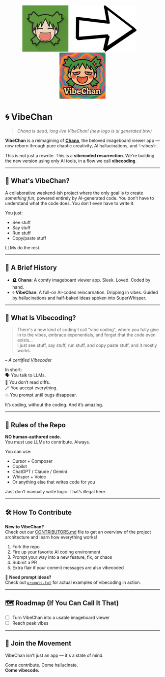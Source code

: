 <p align="center">
  <img src="assets/promo/chana.png" alt="Old Chana Logo" height="150"/>
  <img src="assets/promo/arrow.png" alt="Arrow" height="150" style="margin: 0 20px;"/>
  <img src="assets/promo/vibechan.png" alt="VibeChan Banner" height="150"/>
</p>

# 🌀 VibeChan

> _Chana is dead, long live VibeChan!_ _(new logo is ai generated btw)_

**VibeChan** is a reimagining of [**Chana**](https://apkpure.com/chana-superior-4chan-reader/com.basedorg.chana), the beloved imageboard viewer app — now reborn through pure chaotic creativity, AI hallucinations, and ✨vibes✨.

This is not just a rewrite. This is a **vibecoded resurrection**. We're building the new version using only AI tools, in a flow we call **vibecoding**.

---

## 🌈 What's VibeChan?

A collaborative weekend-ish project where the only goal is to create *something fun*, powered entirely by AI-generated code. You don’t have to understand what the code does. You don’t even have to write it.

You just:
- See stuff  
- Say stuff  
- Run stuff  
- Copy/paste stuff  

LLMs do the rest.

---

## 📖 A Brief History

- 🪦 **Chana**: A comfy imageboard viewer app. Sleek. Loved. Coded by hand.  
- 🌀 **VibeChan**: A full-on AI-coded reincarnation. Dripping in vibes. Guided by hallucinations and half-baked ideas spoken into SuperWhisper.

---

## 🧠 What Is Vibecoding?

> There's a new kind of coding I call "vibe coding", where you fully give in to the vibes, embrace exponentials, and forget that the code even exists...  
> I just see stuff, say stuff, run stuff, and copy paste stuff, and it mostly works.

– *A certified Vibecoder*

In short:  
🗣️ You talk to LLMs.  
🧠 You don’t read diffs.  
🪄 You accept everything.  
💥 You prompt until bugs disappear.

It’s coding, without the coding. And it’s amazing.

---

## 🚫 Rules of the Repo

**NO human-authored code.**  
You must use LLMs to contribute. Always.

You can use:
- Cursor + Composer  
- Copilot  
- ChatGPT / Claude / Gemini  
- Whisper + Voice  
- Or anything else that writes code for you  

Just don't manually write logic. That’s illegal here.

---

## 🛠️ How To Contribute

**New to VibeChan?**  
Check out our [CONTRIBUTORS.md](CONTRIBUTORS.md) file to get an overview of the project architecture and learn how everything works!

1. Fork the repo  
2. Fire up your favorite AI coding environment  
3. Prompt your way into a new feature, fix, or chaos  
4. Submit a PR  
5. Extra flair if your commit messages are also vibecoded

📝 **Need prompt ideas?**  
Check out [`prompts.txt`](prompts.txt) for actual examples of vibecoding in action.

---

## 🗺️ Roadmap (If You Can Call It That)

- [ ] Turn VibeChan into a usable imageboard viewer  
- [ ] Reach peak vibes

---

## 💌 Join the Movement

VibeChan isn't just an app — it's a state of mind.

Come contribute. Come hallucinate.  
**Come vibecode.**

